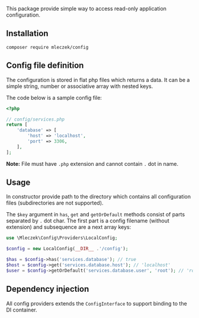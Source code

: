 This package provide simple way to access read-only application configuration. 

## Installation

```
composer require mleczek/config
```

## Config file definition

The configuration is stored in flat php files which returns a data. It can be a simple string, number or associative array with nested keys.

The code below is a sample config file:

```php
<?php

// config/services.php
return [
    'database' => [
        'host' => 'localhost',
        'port' => 3306,
    ],
];
```

**Note:** File must have `.php` extension and cannot contain `.` dot in name.

## Usage

In constructor provide path to the directory which contains all configuration files (subdirectories are not supported). 

The `$key` argument in `has`, `get` and `getOrDefault` methods consist of parts separated by `.` dot char. The first part is a config filename (without extension) and subsequence are a next array keys:

```php
use \Mleczek\Config\Providers\LocalConfig;

$config = new LocalConfig(__DIR__ .'/config');

$has = $config->has('services.database'); // true
$host = $config->get('services.database.host'); // 'localhost'
$user = $config->getOrDefault('services.database.user', 'root'); // 'root'
```

## Dependency injection

All config providers extends the `ConfigInterface` to support binding to the DI container.

